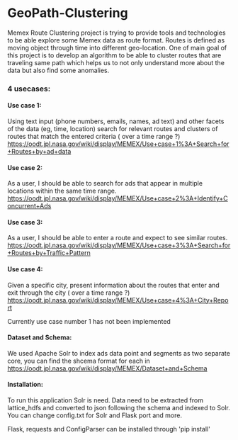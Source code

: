 # GeoPath-Clustering
Memex Route Clustering project is trying to provide tools and technologies to be able explore some Memex data as route format. Routes is defined as moving object through time into different geo-location. One of main goal of this project is to develop an algorithm to be able to cluster routes that are traveling same path which helps us to not only understand more about the data but also find some anomalies.


### 4 usecases:

#### Use case 1:

Using text input (phone numbers, emails, names, ad text) and other facets of the data (eg, time, location) search for relevant routes and clusters of routes that match the entered criteria ( over a time range ?)
https://oodt.jpl.nasa.gov/wiki/display/MEMEX/Use+case+1%3A+Search+for+Routes+by+ad+data

#### Use case 2:

As a user, I should be able to search for ads that appear in multiple locations within the same time range.
https://oodt.jpl.nasa.gov/wiki/display/MEMEX/Use+case+2%3A+Identify+Concurrent+Ads

#### Use case 3:

As a user, I should be able to enter a route and expect to see similar routes.
https://oodt.jpl.nasa.gov/wiki/display/MEMEX/Use+case+3%3A+Search+for+Routes+by+Traffic+Pattern

#### Use case 4:

Given a specific city, present information about the routes that enter and exit through the city ( over a time range ?)
https://oodt.jpl.nasa.gov/wiki/display/MEMEX/Use+case+4%3A+City+Report

Currently use case number 1 has not been implemented

#### Dataset and Schema:

We used Apache Solr to index ads data point and segments as two separate core, you can find the shcema format for each in  https://oodt.jpl.nasa.gov/wiki/display/MEMEX/Dataset+and+Schema 


#### Installation:

To run this application Solr is need. Data need to be extracted from lattice_hdfs and converted to json following the schema and indexed to Solr. You can change config.txt for Solr and Flask port and more.

Flask, requests and ConfigParser can be installed through 'pip install'

